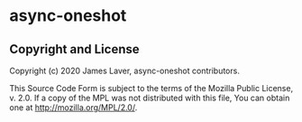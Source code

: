# async-oneshot

<!--
[![License](https://img.shields.io/crates/l/async-oneshot.svg)](https://github.com/irrustible/async-oneshot/blob/main/LICENSE)
[![Package](https://img.shields.io/crates/v/async-oneshot.svg)](https://crates.io/crates/async-oneshot)
[![Documentation](https://docs.rs/async-oneshot/badge.svg)](https://docs.rs/async-oneshot)

A fast, small, full-featured, async-aware oneshot channel.

Features:

* Tiny code, only one dependency and a lightning quick build.
* Complete `no_std` support (with `alloc` for `Arc`).
* Unique feature: sender may wait for a receiver to be waiting.

## Usage

```rust
#[test]
fn success_one_thread() {
    let (s,r) = oneshot::<bool>();
    assert_eq!((), s.send(true).unwrap());
    assert_eq!(Ok(true), future::block_on(r));
}
```

## Note on safety

This crate uses UnsafeCell and manually synchronises with atomic
bitwise ops for performance. We believe it is correct, but we
would welcome more eyes on it.

# See Also

* [async-oneshot-local](https://github.com/irrustible/async-oneshot-local) (single threaded)
* [async-spsc](https://github.com/irrustible/async-spsc) (SPSC)
* [async-channel](https://github.com/stjepang/async-channel) (MPMC)

## Note on benchmarking

The benchmarks are synthetic and a bit of fun.

## Changelog

### v0.5.0

Breaking changes:

* Make `Sender.send()` only take a mut ref instead of move.

### v0.4.2

Improvements:

* Added some tests to cover repeated fix released in last version.
* Inline more aggressively for some nice benchmark boosts.

### v0.4.1

Fixes:

* Remove some overzealous `debug_assert`s that caused crashes in
  development in case of repeated waking. Thanks @nazar-pc!

Improvements:

* Better benchmarks, based on criterion.

### v0.4.0

Breaking changes:

* `Sender.wait()`'s function signature has changed to be a non-`async
  fn` returning an `impl Future`. This reduces binary size, runtime
  and possibly memory usage too. Thanks @zserik!

Fixes:

* Race condition where the sender closes in a narrow window during
  receiver poll and doesn't wake the Receiver. Thanks @zserik!

Improvements:

 * Static assertions. Thanks @zserik!

### v0.3.3

Improvements:

* Update `futures-micro` and improve the tests

### v0.3.2

Fixes:

* Segfault when dropping receiver. Caused by a typo, d'oh! Thanks @boardwalk!

### v0.3.1

Improvements:

* Remove redundant use of ManuallyDrop with UnsafeCell. Thanks @cynecx!

### v0.3.0

Improvements:

* Rewrote, benchmarked and optimised.

### v0.2.0

* First real release.

-->
## Copyright and License

Copyright (c) 2020 James Laver, async-oneshot contributors.

This Source Code Form is subject to the terms of the Mozilla Public
License, v. 2.0. If a copy of the MPL was not distributed with this
file, You can obtain one at http://mozilla.org/MPL/2.0/.
